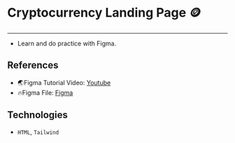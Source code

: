 # Cryptocurrency Landing Page 🪙

---

- Learn and do practice with Figma.

## References

- 🌏Figma Tutorial Video: [Youtube](https://youtu.be/HZuk6Wkx_Eg?si=Gfgb7JKe1CtY01Vv)
- 🔥Figma File: [Figma](<https://www.figma.com/file/L5gvRc3D6e5KB0kGfIeJ1A/Flux---Figma-Build-Tutorial-(Starter)-(Community)?type=design&node-id=0%3A1&mode=design&t=kbC534MWQYTY7oXQ-1>)

## Technologies

- `HTML`, `Tailwind`
